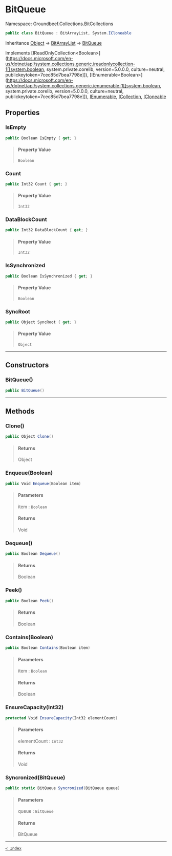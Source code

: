 # BitQueue

Namespace: Groundbeef.Collections.BitCollections

```csharp
public class BitQueue : BitArrayList, System.ICloneable
```

Inheritance [Object](https://docs.microsoft.com/en-us/dotnet/api/system.object) → [BitArrayList](BitArrayList.md) → [BitQueue](BitQueue.md)

Implements [IReadOnlyCollection&lt;Boolean&gt;](https://docs.microsoft.com/en-us/dotnet/api/system.collections.generic.ireadonlycollection-1[[system.boolean, system.private.corelib, version=5.0.0.0, culture=neutral, publickeytoken=7cec85d7bea7798e]]), [IEnumerable&lt;Boolean&gt;](https://docs.microsoft.com/en-us/dotnet/api/system.collections.generic.ienumerable-1[[system.boolean, system.private.corelib, version=5.0.0.0, culture=neutral, publickeytoken=7cec85d7bea7798e]]), [IEnumerable](https://docs.microsoft.com/en-us/dotnet/api/system.collections.ienumerable), [ICollection](https://docs.microsoft.com/en-us/dotnet/api/system.collections.icollection), [ICloneable](https://docs.microsoft.com/en-us/dotnet/api/system.icloneable)

## Properties

### IsEmpty

```csharp
public Boolean IsEmpty { get; }
```

> #### Property Value
> 
> `Boolean`<br>
> 

### Count

```csharp
public Int32 Count { get; }
```

> #### Property Value
> 
> `Int32`<br>
> 

### DataBlockCount

```csharp
public Int32 DataBlockCount { get; }
```

> #### Property Value
> 
> `Int32`<br>
> 

### IsSynchronized

```csharp
public Boolean IsSynchronized { get; }
```

> #### Property Value
> 
> `Boolean`<br>
> 

### SyncRoot

```csharp
public Object SyncRoot { get; }
```

> #### Property Value
> 
> `Object`<br>
> 

---

## Constructors

### BitQueue()

```csharp
public BitQueue()
```

> 

---

## Methods

### Clone()

```csharp
public Object Clone()
```

> #### Returns
> 
> Object<br>
> 

### Enqueue(Boolean)

```csharp
public Void Enqueue(Boolean item)
```

> #### Parameters
> 
> item : `Boolean`<br>
> 
> #### Returns
> 
> Void<br>
> 

### Dequeue()

```csharp
public Boolean Dequeue()
```

> #### Returns
> 
> Boolean<br>
> 

### Peek()

```csharp
public Boolean Peek()
```

> #### Returns
> 
> Boolean<br>
> 

### Contains(Boolean)

```csharp
public Boolean Contains(Boolean item)
```

> #### Parameters
> 
> item : `Boolean`<br>
> 
> #### Returns
> 
> Boolean<br>
> 

### EnsureCapacity(Int32)

```csharp
protected Void EnsureCapacity(Int32 elementCount)
```

> #### Parameters
> 
> elementCount : `Int32`<br>
> 
> #### Returns
> 
> Void<br>
> 

### Syncronized(BitQueue)

```csharp
public static BitQueue Syncronized(BitQueue queue)
```

> #### Parameters
> 
> queue : `BitQueue`<br>
> 
> #### Returns
> 
> BitQueue<br>
> 

---

[`< Index`](..\index.md)
